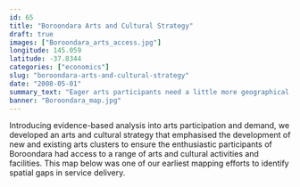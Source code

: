 ```yaml
---
id: 65
title: "Boroondara Arts and Cultural Strategy"
draft: true
images: ["Boroondara_arts_access.jpg"]
longitude: 145.059
latitude: -37.8344
categories: ["economics"]
slug: "boroondara-arts-and-cultural-strategy"
date: "2008-05-01"
summary_text: "Eager arts participants need a little more geographical spread to arts facilities"
banner: "Boroondara_map.jpg"
---
```


Introducing evidence-based analysis into arts participation and demand, we developed an arts and cultural strategy that emphasised the development of new and existing arts clusters to ensure the enthusiastic participants of Boroondara had access to a range of arts and cultural activities and facilities. This map below&nbsp;was one of our earliest mapping efforts to identify spatial gaps in service delivery.
